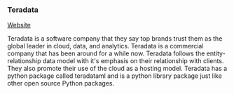 ### Teradata

[Website](https://www.teradata.com/?LangType=16393&LangSelect=true)

Teradata is a software company that they say top brands trust them as the global
leader in cloud, data, and analytics. Teradata is a commercial company that has
been around for a while now. Teradata follows the entity-relationship data model
with it's emphasis on their relationship with clients. They also promote their
use of the cloud as a hosting model. Teradata has a python package called
teradataml and is a python library package just like other open source Python
packages. 

